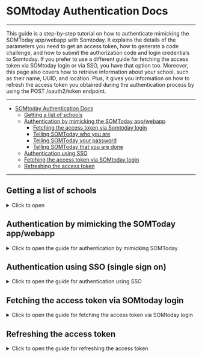 # SOMtoday Authentication Docs

---

This guide is a step-by-step tutorial on how to authenticate mimicking the SOMToday app/webapp with Somtoday. It explains the details of the parameters you need to get an access token, how to generate a code challenge, and how to submit the authorization code and login credentials to Somtoday. If you prefer to use a different guide for fetching the access token via SOMtoday login or via SSO, you have that option too. Moreover, this page also covers how to retrieve information about your school, such as their name, UUID, and location. Plus, it gives you information on how to refresh the access token you obtained during the authentication process by using the POST /oauth2/token endpoint.


---
<!-- TOC -->

- [SOMtoday Authentication Docs](#somtoday-authentication-docs)
  - [Getting a list of schools](#getting-a-list-of-schools)
  - [Authentication by mimicking the SOMToday app/webapp](#authentication-by-mimicking-the-somtoday-appwebapp)
    - [Fetching the access token via Somtoday login](#step-1-fetching-the-access-token-via-somtoday-login-get-httpsinloggensomtodaynloauth2authorize)
    - [Telling SOMToday who you are](#step-2-telling-somtoday-who-you-are-post-httpsinloggensomtodaynl0-1-panel-signinform)
    - [Telling SOMToday your password](#step-3-telling-somtoday-your-secret-code--post-httpsinloggensomtodaynllogin2-1-passwordform)
    - [Telling SOMToday that you are done](#step-4-telling-somtoday-that-you-are-done-post-httpsinloggensomtodaynloauth2token)
  - [Authentication using SSO](#authentication-using-sso-single-sign-on)
  - [Fetching the access token via SOMtoday login](#fetching-the-access-token-via-somtoday-login-post-oauth2token)
  - [Refreshing the access token](#refreshing-the-access-token-post-oauth2token)
---
## Getting a list of schools
<details><summary>Click to open</summary>


### Getting a list of schools `GET https://servers.somtoday.nl/organisaties.json`

Each object in the "instellingen" array represents a school and contains three values. The first is it's "uuid", which is a unique identifier for the school. The second value is "naam", which represents the name of the school. The third value pair is "plaats", which represents the location of the school.

In addition to these properties, each school can also have an array of "oidcurls" (Object Identifier Uniform Resource Locators). This array contains objects with three values: "omschrijving", "url", and "domain_hint". These properties provide additional information about the school's authentication systems (which are used when the school uses, for example, microsoft to authenticate its students).

#### Returns
```json
[
  {
    "instellingen": [
      {
        "uuid": "099ce144-c400-4468-95d4-ad36f9f5cb5c",
        "naam": "Etty Hillesum Lyceum",
        "plaats": "DEVENTER",
        "oidcurls": [
          {
            "omschrijving":"Carmel",
            "url":"https://idpcluster.stichtingcarmelcollege.nl/nidp/oauth/nam",
            "domain_hint":""
          }
        ]
      },
      {
        "uuid": "ee8c456e-a227-4b7f-bb33-8601147d3264",
        "naam": "Scholengemeenschap Marianum",
        "plaats": "GROENLO",
        "oidcurls": []
      },
      {
        "uuid": "dda02c4c-82e5-42a7-a80d-bba133fd0430",
        "naam": "R.-K. Sg. Canisius",
        "plaats": "ALMELO",
        "oidcurls": []
      },
      ...
    ]
  }
]
```

</details>

## Authentication by mimicking the SOMToday app/webapp
<details><summary>Click to open the guide for authentication by mimicking SOMToday</summary>

If you rather have a Postman example, you van view it here, but I recommend to still read through the documentation for the best understanding of the authentication process: [Postman Collection for SOMToday API](https://documenter.getpostman.com/view/19370875/2sA35Mzedp)

### Step 1: Fetching the access token via Somtoday login: `GET https://inloggen.somtoday.nl/oauth2/authorize`

#### Parameters
| Name                  | Type      | Value                                |
|-----------------------|-----------|--------------------------------------|
| redirect_uri          | Parameter | somtodayleerling://oauth/callback    |
| client_id             | Parameter | D50E0C06-32D1-4B41-A137-A9A850C892C2 |
| state                 | Parameter | [state]                              |
| response_type         | Parameter | code                                 |
| scope                 | Parameter | openid                               |
| tenant_uuid           | Parameter | [tenant_uuid]                        |
| session               | Parameter | no_session                           |
| code_challenge        | Parameter | [code_challenge]                     |
| code_challenge_method | Parameter | S256                                 |

`redirect_uri`: This parameter is the URL that the user will be redirected to after authentication is completed. In this case, it's `somtodayleerling://oauth/callback`, which is a custom URI scheme that will launch the Somtoday Leerling app (or any other app that has this deeplink registered) on the user's device. I suspect that `somtodayouder://oauth/callback` will also work, since SOMToday has a parent version of their app, but I'm not sure!

`state`: This parameter is used by the client to maintain state between the request and the callback. In this case, it's a randomly generated string of 8 characters.

`tenant_uuid`: This is a unique identifier for the used by SOMtoday to identify you as part of a school. This value can be found in the `uuid` property of the school object in the list of schools. This was explained above.

`code_challenge`: This parameter is used to prevent replay attacks by generating a unique value that is used to verify the client's identity when exchanging the authorization code for an access token.

```C#
    public void GenerateTokens()
    {
        string CodeVerifier = GenerateNonce();
        string CodeChallenge = GenerateCodeChallenge(CodeVerifier);
    }

    private static string GenerateNonce()
    {
        const string chars = "abcdefghijklmnopqrstuvwxyz123456789";
        var nonce = new char[128];
        for (int i = 0; i < nonce.Length; i++)
        {
            nonce[i] = chars[Random.Range(0, chars.Length)];
        }

        return new string(nonce);
    }

    private static string GenerateCodeChallenge(string codeVerifier)
    {
        using var sha256 = SHA256.Create();
        var hash = sha256.ComputeHash(Encoding.UTF8.GetBytes(codeVerifier));
        var b64Hash = Convert.ToBase64String(hash);
        var code = Regex.Replace(b64Hash, "\\+", "-");
        code = Regex.Replace(code, "\\/", "_");
        code = Regex.Replace(code, "=+$", "");
        return code;
    }
    
```

The GenerateNonce() function generates a 128-character string composed of lowercase letters and numbers.

The GenerateCodeChallenge() function first creates a SHA256 hash of the codeVerifier string using the SHA256.Create() method, and then encodes it as a base64 string using Convert.ToBase64String(). The resulting string is then modified to be safe for use in a URL by replacing certain characters with URL-safe equivalents using regular expressions.

When you're finished generating the link, it will look something like this: <br>
`https://inloggen.somtoday.nl/oauth2/authorize?redirect_uri=somtodayleerling://oauth/callback&client_id=D50E0C06-32D1-4B41-A137-A9A850C892C2&response_type=code&state=[8 random characters]&scope=openid&tenant_uuid=[UUID of the school]&session=no_session&code_challenge=[code challenge]k&code_challenge_method=S256`<br><br>

You are able to send the user to that generated link. They will see the usual SOMtoday login screen and will need to log into their account. When SOMtoday has authenticated them, SOMtoday will redirect them to a callback, which will look something like this:<br>
`somtodayleerling://oauth:443/callback?code=eyJ6aXAiOiJERUYiLCJjdHkiOiJKV1QiLCJlbmMiOiJBMjU2R0NNIiwiYWxnIjoiZGlyIn0....&iss=https://somtoday.nl&state=[8 random characters, same as first URL]`<br>
The `code` parameter is the access token that you are looking for. But this is only handy when working with native apps (like the SOMtoday app). The 'url' above is a deeplink that will open an installed app, hence the `somtodayleerling://` scheme. You can use this to open the SOMtoday app (or any apps with the scheme registered) on the user's device, and the app will handle the rest of the authentication process. <br><br>
#### Returns
This will return a redirect (HTTP 302), which will redirect the user. You need to intercept that redirect url and parse the query parameters. The `code` parameter is the authorization code that you need for the next parts of the authentication process, I will refer to this as the `authorization_code`. <br><br>
You also need to save the following cookie: 'production-authenticator-stickiness' which is a cookie value that is used to keep the user logged in. This cookie is used in the next steps of the authentication process. It looks something like this: `"5929c2cf25fe1a95"`<br><br>
And at last, you need to save the `location` header, which is the url that the user is redirected to. This url is used in the next steps of the authentication process. It looks something like this: `https://inloggen.somtoday.nl/?auth=`

### Step 1.1: Getting a cookie (~~for santa~~): `GET https://inloggen.somtoday.nl/`

| Name                                | Type      | Value                                 |
|-------------------------------------|-----------|---------------------------------------|
| auth                                | Parameter | `authorization_code`                  |
| production-authenticator-stickiness | cookie    | [production-authenticator-stickiness] |


This will return another cookie that you need to save: `JSESSIONID`. To make sure you can save the cookie I recommend to disallow the HTTP request to follow redirects.

### Step 2: Telling SOMToday who you are: `POST https://inloggen.somtoday.nl/?0-1.-panel-signInForm`

#### Parameters

| Name                                                     | Type      | Value                                 |
|----------------------------------------------------------|-----------|---------------------------------------|
| auth                                                     | Parameter | `authorization_code`                  |
| loginLink                                                | body      | x                                     |
| usernameFieldPanel:usernameFieldPanel_body:usernameField | body      | [username]                            |
| origin                                                   | header    | https://inloggen.somtoday.nl          |
| JSESSIONID                                               | cookie    | [JSESSIONID]                          |
| production-authenticator-stickiness                      | cookie    | [production-authenticator-stickiness] |

`auth`: This is the authorization code that you got from the previous step.

`username`: This is the username of the user that you want to authenticate.

#### Returns
This wil not return anything useful, you are sending your username to SOMToday, who will link you username to the `authorization_code` that you sent with the request.



### Step 3: Telling SOMToday your secret code ;): `POST https://inloggen.somtoday.nl/login?2-1.-passwordForm`

#### Parameters

| Name                                                     | Type      | Value                                 |
|----------------------------------------------------------|-----------|---------------------------------------|
| loginLink                                                | body      | x                                     |
| passwordFieldPanel:passwordFieldPanel_body:passwordField | body      | [password]                            |
| origin                                                   | header    | https://inloggen.somtoday.nl          |
| JSESSIONID                                               | cookie    | [JSESSIONID]                          |
| production-authenticator-stickiness                      | cookie    | [production-authenticator-stickiness] |

`auth`: This is the authorization code that you got from step 1.

`password`: This is the password of the user that you want to authenticate.


#### Returns
A redirect (HTTP 302), you need to intercept this redirect and parse the query parameters. The `code` parameter is the authorization code that you need for the next parts of the authentication process, I will refer to this as the `final_authorization_code`.



### Step 4: Telling SOMToday that you are done: `POST https://inloggen.somtoday.nl/oauth2/token`

#### Parameters

| Name                  | Type      | Value                                |
|-----------------------|-----------|--------------------------------------|
| grant_type            | Parameter | authorization_code                   |
| session               | Parameter | no_session                           |
| scope                 | Parameter | openid                               |
| client_id             | Parameter | D50E0C06-32D1-4B41-A137-A9A850C892C2 |
| tenant_uuid           | Parameter | [tenant_uuid]                        |
| code                  | Parameter | `final_authorization_code`           |
| code_verifier         | Parameter | [code_verifier]                      |

`tentant_uuid`: This is a unique identifier for the used by SOMtoday to identify you as part of a school. This value can be found in the `uuid` property of the school object in the list of schools. This was explained above.

`final_authorization_code`: This is the authorization code that you got from step 3.

`code_verifier`: This is the code verifier that you generated in step 1.

#### Returns

```json
{
  "access_token": "<REDACTED>",
  "refresh_token": "<REDACTED>",
  "somtoday_api_url": "https://api.somtoday.nl",
  "scope": "openid",
  "somtoday_tenant": "bonhoeffer",
  "id_token": "<REDACTED>",
  "token_type": "Bearer",
  "expires_in": 3600
}
```
</details>

## Authentication using SSO (single sign on)
<details><summary>Click to open the guide for authentication using SSO</summary>

### Fetching the access token via SSO: `POST /oauth2/token`

#### Parameters

| Name          | Type | Value                                |
|---------------|------|--------------------------------------|
| grant_type    | Body | authorization_code                   |
| redirect_uri  | Body | [redirect_uri]                       |
| code_verifier | Body | [code_verifier]                      |
| code          | Body | [code]                               |
| scope         | Body | openid                               |
| client_id     | Body | D50E0C06-32D1-4B41-A137-A9A850C892C2 |

`redirect_uri` is the link redirected to after the user logged in. (Must be the same as in the login link and one of a few specified values. An example is: `somtodayleerling://oauth/callback`)
`code_verifier` is the string that was encoded and send in the login link. (Must be the same as in the login link when encoded using the method specified in the login link)
`code` is the code that has been sent to the redirect uri. it is a JWT token (5 base64 url encoded blocks separated by '.')

#### Returns

```json
{
  "access_token": "<REDACTED>",
  "refresh_token": "<REDACTED>",
  "somtoday_api_url": "https://bonhoeffer-api.somtoday.nl",
  "scope": "openid",
  "somtoday_tenant": "bonhoeffer",
  "id_token": "<REDACTED>",
  "token_type": "Bearer",
  "expires_in": 3600
}
```

The `somtoday_api_url` is used for all non-authentication requests, like for getting grades.

token_type, scope and (probably) expires_in are always the same, the other values change depending on the user, and school (the tokens are of course randomly generated).

#### Example

```bash
redirect_uri='somtodayleerling://oauth/callback' code_verifier='SOME_BASE64_CODE' code='SOME_TOKEN'
curl "https://somtoday.nl/oauth2/token" -d "grant_type=authorization_code&redirect_uri=$redirect_uri&code_verifier=$code_verifier&code=$code&scope=openid&client_id=D50E0C06-32D1-4B41-A137-A9A850C892C2"
```

#### Code verifier and challenge

To generate the verifier you need to generate a random 32-byte url encoded base64 value and use some algorithm to encode it. I would advise to use sha256. Here is a node.js example.

```javascript
// source: https://auth0.com/docs/authorization/flows/call-your-api-using-the-authorization-code-flow-with-pkce#create-code-challenge
// Dependency: Node.js crypto module
// https://nodejs.org/api/crypto.html#crypto_crypto
function base64URLEncode(str) {
    return str.toString('base64')
        .replace(/\+/g, '-')
        .replace(/\//g, '_')
        .replace(/=/g, '');
}
var verifier = base64URLEncode(crypto.randomBytes(32));
function sha256(buffer) {
    return crypto.createHash('sha256').update(buffer).digest();
}
var challenge = base64URLEncode(sha256(verifier));
console.log(verifier)
console.log(challenge)
```

### The Url format

The url that the client has to visit to get a login window is `https://somtoday.nl/oauth2/authorize`.
These are the parameters:

| Name                  | Type | Value                                |
|-----------------------|------|--------------------------------------|
| response_type         | Body | code                                 |
| redirect_uri          | Body | [uri]                                |
| code_challenge        | Body | [code_challenge]                     |
| tenant_uuid           | Body | [tenant_uuid]                        |
| oidc_iss              | Body | [oidc_iss]                           |
| code_challenge_method | Body | [code_challenge_method]              |
| (state)               | Body | [custom_state]                       |
| prompt                | Body | login                                |
| scope                 | Body | openid                               |
| client_id             | Body | D50E0C06-32D1-4B41-A137-A9A850C892C2 |

`uri` and `code_challenge` have been described already.
`tenant_uuid` and `oidc_iss` can be found in the organisaties.json inside oidcurls
`code_challenge_method` is the method used to encode the `code_verifier`. It is highly advised to use 'S256' which stands for Sha256.
`state` is an optional parameter.
`custom_state` will be included in the callback and can be used for identification while fetching multiple tokens.

After the user has logged in the page will redirect to the `uri` with these parameters

| Name    | Type | Value               |
|---------|------|---------------------|
| code    | Body | [code]              |
| (state) | Body | [custom_state]      |
| iss     | Body | https://somtoday.nl |

`custom_state` is the previously defined value.
`code` has already been described

</details>

## Fetching the access token via SOMtoday login
<details><summary>Click to open the guide for fetching the access token via SOMtoday login</summary>

All routes here are prefixed with the base url: `https://somtoday.nl`

### Fetching the access token via Somtoday login: `POST /oauth2/token`

#### Parameters

| Name       | Type | Value                                |
|------------|------|--------------------------------------|
| grant_type | Body | password                             |
| username   | Body | [school uuid]\\[username]            |
| password   | Body | [password]                           |
| scope      | Body | openid                               |
| client_id  | Body | D50E0C06-32D1-4B41-A137-A9A850C892C2 |

**Note: Since April 1st of 2021, SOMToday started using a different OAuth2 implementation in their app (SSO). The requests used to contain a `client_secret`, along with the `client_id`, currently, only the `client_id` is needed. The documentation has been adapted accordingly. Thanks to everyone on Discord for giving me a heads-up about this problem, and special thanks to @jktechs for figuring out that omitting the `client_secret` makes it work again.**

#### Returns

```json
{
  "access_token": "<REDACTED>",
  "refresh_token": "<REDACTED>",
  "somtoday_api_url": "https://bonhoeffer-api.somtoday.nl",
  "scope": "openid",
  "somtoday_tenant": "bonhoeffer",
  "id_token": "<REDACTED>",
  "token_type": "Bearer",
  "expires_in": 3600
}
```

The `somtoday_api_url` is used for all non-authentication requests, like for getting grades.

token_type, scope and (probably) expires_in are always the same, the other values change depending on the user, and school (the tokens are of course randomly generated).

#### Example

```bash
school_uuid='4213a402-b898-4d16-9ebb-8c5f02b57474' username='450000@live.bc-enschede.nl' password='MYSECRETPASSWORD123'
curl "https://somtoday.nl/oauth2/token" -d "grant_type=password&username=$school_uuid\\$username&password=$password&scope=openid&client_id=D50E0C06-32D1-4B41-A137-A9A850C892C2"
```

**Note: We use `\\` here, because `\` is normally used to escape things like quotes (e.g. `\"`) (and only bash double quote strings can escape using `\`), so `\\` will translate to `\`, and you can just use `\` if you use single quotes**



</details>

## Refreshing the access token
<details><summary>Click to open the guide for refreshing the access token</summary>


### Refreshing the access token `POST /oauth2/token`

#### Parameters

| Name          | Type | Value                                |
|---------------|------|--------------------------------------|
| grant_type    | Body | refresh_token                        |
| refresh_token | Body | [refresh_token]                      |
| client_id     | Body | D50E0C06-32D1-4B41-A137-A9A850C892C2 |
| scope         | Body | openid                               |

`refresh_token`: This is the refresh token that you get from the authentication process.

#### Returns

```json
{
  "access_token": "<REDACTED>",
  "refresh_token": "<REDACTED>",
  "somtoday_api_url": "https://api.somtoday.nl",
  "scope": "openid",
  "somtoday_tenant": "bonhoeffer",
  "id_token": "<REDACTED>",
  "token_type": "Bearer",
  "expires_in": 3600
}
```

</details>
